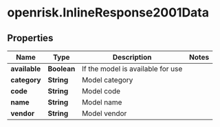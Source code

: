 # openrisk.InlineResponse2001Data

## Properties

Name | Type | Description | Notes
------------ | ------------- | ------------- | -------------
**available** | **Boolean** | If the model is available for use | 
**category** | **String** | Model category | 
**code** | **String** | Model code | 
**name** | **String** | Model name | 
**vendor** | **String** | Model vendor | 



